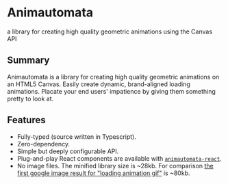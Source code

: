 # Animautomata

a library for creating high quality geometric animations using the Canvas API

## Summary

Animautomata is a library for creating high quality geometric animations on an HTML5 Canvas. Easily create dynamic, brand-aligned loading animations. Placate your end users' impatience by giving them something pretty to look at.

## Features

- Fully-typed (source written in Typescript).
- Zero-dependency.
- Simple but deeply configurable API.
- Plug-and-play React components are available with [`animautomata-react`](https://github.com/era-epoch/animautomata-react).
- No image files. The minified library size is ~28kb. For comparison [the first google image result for "loading animation gif"](https://i.sstatic.net/kOnzy.gif) is ~80kb.
